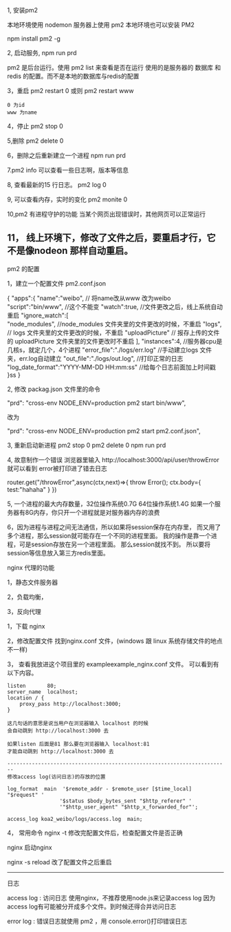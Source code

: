 1, 安装pm2

本地环境使用 nodemon
服务器上使用 pm2
本地环境也可以安装 PM2

npm install pm2 -g


2, 启动服务,
  npm run prd
  
  pm2 是后台运行。使用 pm2 list 来查看是否在运行
  使用的是服务器的 数据库 和redis 的配置。而不是本地的数据库与redis的配置

3，重启
   pm2 restart 0 
   或则
   pm2 restart www

    0 为id
    www 为name

4，停止
  pm2 stop 0


5,删除
 pm2 delete 0


6，删除之后重新建立一个进程
  npm run prd


7.pm2 info 
  可以查看一些日志啊，版本等信息

8, 查看最新的15 行日志。
  pm2 log 0


9, 可以查看内存，实时的变化
  pm2 monite 0

10,pm2 有进程守护的功能
  当某个网页出现错误时，其他网页可以正常运行


11， 线上环境下，修改了文件之后，要重启才行，它不是像nodeon 那样自动重启。
-------------------------------------------------------------------------

pm2 的配置

1，建立一个配置文件 pm2.conf.json


{
    "apps":{
        "name":"weibo",          // 将name改从www 改为weibo
        "script":"bin/www",      //这个不能变
        "watch":true,            //文件更改之后，线上系统自动重启
        "ignore_watch":[       
            "node_modules",      //node_modules 文件夹里的文件更改的时候，不重启
            "logs",              // logs  文件夹里的文件更改的时候，不重启
            "uploadPicture"      // 报存上传的文件的 uploadPicture 文件夹里的文件更改时不重启
        ], 
        "instances":4,            //服务器cpu是几核s，就定几个，4个进程
        "error_file":"./logs/err.log"          //手动建立logs 文件夹，err.log自动建立
        "out_file":"./logs/out.log",           //打印正常的日志
        "log_date_format":"YYYY-MM-DD HH:mm:ss"   //给每个日志前面加上时间戳
    }ss
}



2, 修改 packag.json 文件里的命令

"prd": "cross-env NODE_ENV=production pm2 start bin/www",


改为

"prd": "cross-env NODE_ENV=production pm2 start pm2.conf.json",


3, 重新启动新进程
pm2 stop 0
pm2 delete 0
npm run prd



4, 故意制作一个错误
   浏览器里输入
   http://localhost:3000/api/user/throwError
   就可以看到 error被打印进了错去日志

router.get("/throwError",async(ctx,next)=>{
    throw Error();
    ctx.body={
        test:"hahaha"
    }
})


5,
一个进程的最大内存数量，32位操作系统0.7G  64位操作系统1.4G
如果一个服务器有8G内存，你只开一个进程就是对服务器内存的浪费


6，因为进程与进程之间无法通信，所以如果将session保存在内存里，
   而又用了多个进程，那么session就可能存在一个不同的进程里面。
   我的操作是靠一个进程，可是session存放在另一个进程里面。
   那么session就找不到。
   所以要将session等信息放入第三方redis里面。



nginx 代理的功能

1，静态文件服务器

2，负载均衡，

3，反向代理


1，下载 nginx

2，修改配置文件 找到nginx.conf 文件，(windows 跟 linux 系统存储文件的地点不一样)


3，
    查看我放进这个项目里的 exampleexample_nginx.conf  文件。
    可以看到有以下内容。

    listen       80;
    server_name  localhost;
    location / {
        proxy_pass http://localhost:3000;
    }

    这几句话的意思是说当用户在浏览器输入 localhost 的时候
    会自动跳到 http://localhost:3000 去

    如果listen 后面是81 那么要在浏览器输入 localhost:81 
    才能自动跳到 http://localhost:3000 去

    ------------------------------------------------------------------------
    修改access log(访问日志)的存放的位置

    log_format  main  '$remote_addr - $remote_user [$time_local] "$request" '
                     '$status $body_bytes_sent "$http_referer" '
                     '"$http_user_agent" "$http_x_forwarded_for"';

    access_log koa2_weibo/logs/access.log  main;



4， 常用命令
nginx -t     修改完配置文件后，检查配置文件是否正确

nginx        启动nginx

nginx -s reload   改了配置文件之后重启

--------------------------------------------------------------------------------------------------
日志

access log : 访问日志 使用nginx，不推荐使用node.js来记录access log
             因为access log有可能被分开成多个文件。到时候还得合并访问日志

error log  : 错误日志就使用 pm2 ，用 console.error()打印错误日志

